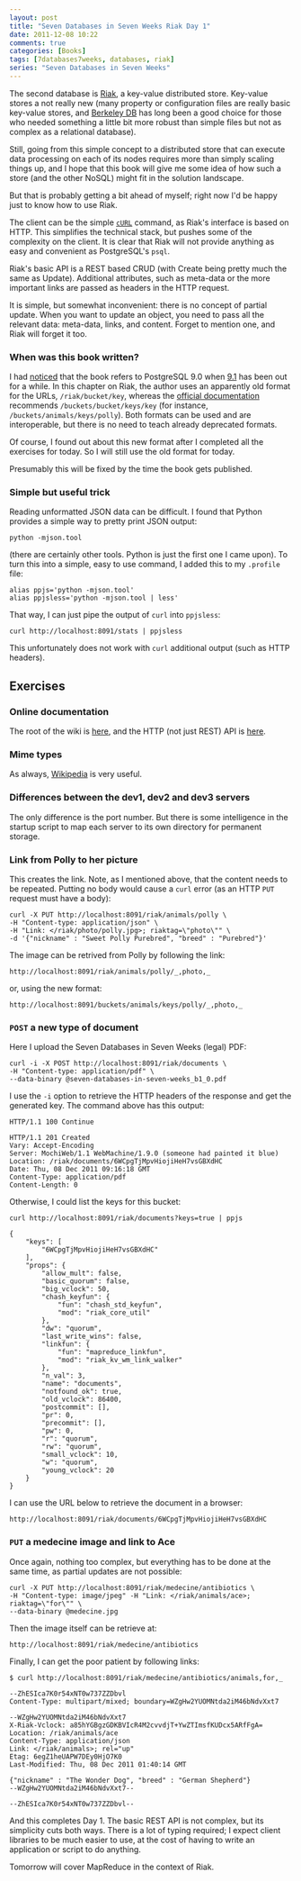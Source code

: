 ```yaml
---
layout: post
title: "Seven Databases in Seven Weeks Riak Day 1"
date: 2011-12-08 10:22
comments: true
categories: [Books]
tags: [7databases7weeks, databases, riak]
series: "Seven Databases in Seven Weeks"
---
```

The second database is [Riak](http://basho.com/products/riak-overview/), a key-value distributed store. Key-value stores a not really new (many property or configuration files are really basic key-value stores, and [Berkeley DB](http://en.wikipedia.org/wiki/Berkeley_DB) has long been a good choice for those who needed something a little bit more robust than simple files but not as complex as a relational database).

Still, going from this simple concept to a distributed store that can execute data processing on each of its nodes requires more than simply scaling things up, and I hope that this book will give me some idea of how such a store (and the other NoSQL) might fit in the solution landscape.

<!--more--> 
But that is probably getting a bit ahead of myself; right now I'd be happy just to know how to use Riak.

The client can be the simple [`cURL`](http://curl.haxx.se/) command, as Riak's interface is based on HTTP. This simplifies the technical stack, but pushes some of the complexity on the client. It is clear that Riak will not provide anything as easy and convenient as PostgreSQL's `psql`.

Riak's basic API is a REST based CRUD (with Create being pretty much the same as Update). Additional attributes, such as meta-data or the more important links are passed as headers in the HTTP request.

It is simple, but somewhat inconvenient: there is no concept of partial update. When you want to update an object, you need to pass all the relevant data: meta-data, links, and content. Forget to mention one, and Riak will forget it too.

### When was this book written?

I had [noticed]() that the book refers to PostgreSQL 9.0 when [9.1](http://www.postgresql.org/docs/9.1/static/release-9-1-2.html) has been out for a while. In this chapter on Riak, the author uses an apparently old format for the URLs, `/riak/bucket/key`, whereas the [official documentation](http://wiki.basho.com/HTTP-Store-Object.html) recommends `/buckets/bucket/keys/key` (for instance, `/buckets/animals/keys/polly`). Both formats can be used and are interoperable, but there is no need to teach already deprecated formats.

Of course, I found out about this new format after I completed all the exercises for today. So I will still use the old format for today.

Presumably this will be fixed by the time the book gets published.

### Simple but useful trick

Reading unformatted JSON data can be difficult. I found that Python provides a simple way to pretty print JSON output:

```
python -mjson.tool
```

(there are certainly other tools. Python is just the first one I came upon). To turn this into a simple, easy to use command, I added this to my `.profile` file:

```
alias ppjs='python -mjson.tool'
alias ppjsless='python -mjson.tool | less'
```

That way, I can just pipe the output of `curl` into `ppjsless`:

```
curl http://localhost:8091/stats | ppjsless
``` 

This unfortunately does not work with `curl` additional output (such as HTTP headers).

Exercises
---------

### Online documentation

The root of the wiki is [here](http://wiki.basho.com/), and the HTTP (not just REST) API is [here](http://wiki.basho.com/HTTP-API.html).

### Mime types

As always, [Wikipedia](http://en.wikipedia.org/wiki/Internet_media_type) is very useful.

### Differences between the dev1, dev2 and dev3 servers

The only difference is the port number. But there is some intelligence in the startup script to map each server to its own directory for permanent storage.

### Link from Polly to her picture

This creates the link. Note, as I mentioned above, that the content needs to be repeated. Putting no body would cause a `curl` error (as an HTTP `PUT` request must have a body):

```
curl -X PUT http://localhost:8091/riak/animals/polly \
-H "Content-type: application/json" \
-H "Link: </riak/photo/polly.jpg>; riaktag=\"photo\"" \
-d '{"nickname" : "Sweet Polly Purebred", "breed" : "Purebred"}'
```

The image can be retrived from Polly by following the link:
```
http://localhost:8091/riak/animals/polly/_,photo,_
```
or, using the new format:
```
http://localhost:8091/buckets/animals/keys/polly/_,photo,_
```

### `POST` a new type of document

Here I upload the Seven Databases in Seven Weeks (legal) PDF:
```
curl -i -X POST http://localhost:8091/riak/documents \
-H "Content-type: application/pdf" \
--data-binary @seven-databases-in-seven-weeks_b1_0.pdf 
```

I use the `-i` option to retrieve the HTTP headers of the response and get the generated key. The command above has this output:
```
HTTP/1.1 100 Continue

HTTP/1.1 201 Created
Vary: Accept-Encoding
Server: MochiWeb/1.1 WebMachine/1.9.0 (someone had painted it blue)
Location: /riak/documents/6WCpgTjMpvHiojiHeH7vsGBXdHC
Date: Thu, 08 Dec 2011 09:16:18 GMT
Content-Type: application/pdf
Content-Length: 0
```

Otherwise, I could list the keys for this bucket:
```
curl http://localhost:8091/riak/documents?keys=true | ppjs

{
    "keys": [
        "6WCpgTjMpvHiojiHeH7vsGBXdHC"
    ], 
    "props": {
        "allow_mult": false, 
        "basic_quorum": false, 
        "big_vclock": 50, 
        "chash_keyfun": {
            "fun": "chash_std_keyfun", 
            "mod": "riak_core_util"
        }, 
        "dw": "quorum", 
        "last_write_wins": false, 
        "linkfun": {
            "fun": "mapreduce_linkfun", 
            "mod": "riak_kv_wm_link_walker"
        }, 
        "n_val": 3, 
        "name": "documents", 
        "notfound_ok": true, 
        "old_vclock": 86400, 
        "postcommit": [], 
        "pr": 0, 
        "precommit": [], 
        "pw": 0, 
        "r": "quorum", 
        "rw": "quorum", 
        "small_vclock": 10, 
        "w": "quorum", 
        "young_vclock": 20
    }
}
```

I can use the URL below to retrieve the document in a browser:
```
http://localhost:8091/riak/documents/6WCpgTjMpvHiojiHeH7vsGBXdHC
```

### `PUT` a medecine image and link to Ace

Once again, nothing too complex, but everything has to be done at the same time, as partial updates are not possible:

```
curl -X PUT http://localhost:8091/riak/medecine/antibiotics \
-H "Content-type: image/jpeg" -H "Link: </riak/animals/ace>; riaktag=\"for\"" \
--data-binary @medecine.jpg 
```

Then the image itself can be retrieve at:
```
http://localhost:8091/riak/medecine/antibiotics
```

Finally, I can get the poor patient by following links:
```
$ curl http://localhost:8091/riak/medecine/antibiotics/animals,for,_

--ZhESIca7K0r54xNT0w737ZZDbvl
Content-Type: multipart/mixed; boundary=WZgHw2YUOMNtda2iM46bNdvXxt7

--WZgHw2YUOMNtda2iM46bNdvXxt7
X-Riak-Vclock: a85hYGBgzGDKBVIcR4M2cvvdjT+YwZTImsfKUDcx5ARfFgA=
Location: /riak/animals/ace
Content-Type: application/json
Link: </riak/animals>; rel="up"
Etag: 6egZ1heUAPW7DEy0HjO7K0
Last-Modified: Thu, 08 Dec 2011 01:40:14 GMT

{"nickname" : "The Wonder Dog", "breed" : "German Shepherd"}
--WZgHw2YUOMNtda2iM46bNdvXxt7--

--ZhESIca7K0r54xNT0w737ZZDbvl--
```

And this completes Day 1. The basic REST API is not complex, but its simplicity cuts both ways. There is a lot of typing required; I expect client libraries to be much easier to use, at the cost of having to write an application or script to do anything.

Tomorrow will cover MapReduce in the context of Riak.